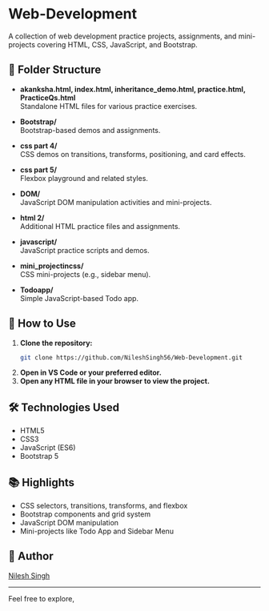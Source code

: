 # Web-Development

A collection of web development practice projects, assignments, and mini-projects covering HTML, CSS, JavaScript, and Bootstrap.

## 📁 Folder Structure

- **akanksha.html, index.html, inheritance_demo.html, practice.html, PracticeQs.html**  
  Standalone HTML files for various practice exercises.

- **Bootstrap/**  
  Bootstrap-based demos and assignments.

- **css part 4/**  
  CSS demos on transitions, transforms, positioning, and card effects.

- **css part 5/**  
  Flexbox playground and related styles.

- **DOM/**  
  JavaScript DOM manipulation activities and mini-projects.

- **html 2/**  
  Additional HTML practice files and assignments.

- **javascript/**  
  JavaScript practice scripts and demos.

- **mini_projectincss/**  
  CSS mini-projects (e.g., sidebar menu).

- **Todoapp/**  
  Simple JavaScript-based Todo app.

## 🚀 How to Use

1. **Clone the repository:**
   ```sh
   git clone https://github.com/NileshSingh56/Web-Development.git
   ```
2. **Open in VS Code or your preferred editor.**
3. **Open any HTML file in your browser to view the project.**

## 🛠️ Technologies Used

- HTML5
- CSS3
- JavaScript (ES6)
- Bootstrap 5

## 📚 Highlights

- CSS selectors, transitions, transforms, and flexbox
- Bootstrap components and grid system
- JavaScript DOM manipulation
- Mini-projects like Todo App and Sidebar Menu

## 👤 Author

[Nilesh Singh](https://github.com/NileshSingh56)

---

Feel free to explore,
